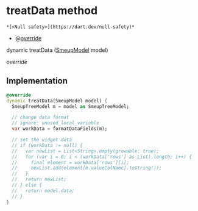 


# treatData method




    *[<Null safety>](https://dart.dev/null-safety)*



- @[override](https://api.flutter.dev/flutter/dart-core/override-constant.html)

dynamic treatData
([SmeupModel](../../smeup_models_widgets_smeup_model/SmeupModel-class.md) model)

_override_






## Implementation

```dart
@override
dynamic treatData(SmeupModel model) {
  SmeupTreeModel m = model as SmeupTreeModel;

  // change data format
  // ignore: unused_local_variable
  var workData = formatDataFields(m);

  // set the widget data
  // if (workData != null) {
  //   var newList = List<String>.empty(growable: true);
  //   for (var i = 0; i < (workData['rows'] as List).length; i++) {
  //     final element = workData['rows'][i];
  //     newList.add(element[m.valueColName].toString());
  //   }
  //   return newList;
  // } else {
  //   return model.data;
  // }
}
```







